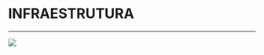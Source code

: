 # INFRAESTRUTURA

---

![](http://developers.connectparts.com.br/imagens/infraestruturaLogo.png)



